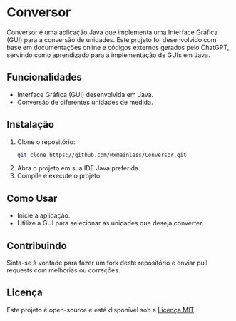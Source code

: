 # Conversor

Conversor é uma aplicação Java que implementa uma Interface Gráfica (GUI) para a conversão de unidades. Este projeto foi desenvolvido com base em documentações online e códigos externos gerados pelo ChatGPT, servindo como aprendizado para a implementação de GUIs em Java.

## Funcionalidades

- Interface Gráfica (GUI) desenvolvida em Java.
- Conversão de diferentes unidades de medida.

## Instalação

1. Clone o repositório:
    ```bash
    git clone https://github.com/Rxmainless/Conversor.git
    ```
2. Abra o projeto em sua IDE Java preferida.
3. Compile e execute o projeto.

## Como Usar

- Inicie a aplicação.
- Utilize a GUI para selecionar as unidades que deseja converter.

## Contribuindo

Sinta-se à vontade para fazer um fork deste repositório e enviar pull requests com melhorias ou correções.

## Licença

Este projeto é open-source e está disponível sob a [Licença MIT](LICENSE).

